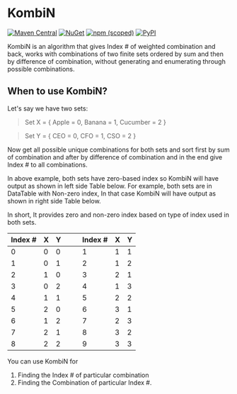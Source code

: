 # KombiN

[![Maven Central](https://img.shields.io/maven-central/v/ninja.pranav.algorithms/kombin.svg?label=Maven%20Central)](https://search.maven.org/search?q=g:%22ninja.pranav.algorithms%22%20AND%20a:%22kombin%22)
[![NuGet](https://img.shields.io/nuget/v/Ninja.Pranav.Algorithms.Kombin?label=NuGet)](https://www.nuget.org/packages/Ninja.Pranav.Algorithms.Kombin)
[![npm (scoped)](https://img.shields.io/npm/v/@pranav.ninja/algorithms-kombin)](https://www.npmjs.com/package/@pranav.ninja/algorithms-kombin)
[![PyPI](https://img.shields.io/pypi/v/kombin)](https://pypi.org/project/kombin/)

KombiN is an algorithm that gives Index # of weighted combination and back, works with combinations of two finite sets ordered by sum and then by difference of combination, without generating and enumerating through possible combinations.
## When to use KombiN?
Let's say we have two sets:
> Set X = { Apple = 0, Banana = 1, Cucumber = 2 }

> Set Y = { CEO = 0, CFO = 1, CSO = 2 }

Now get all possible unique combinations for both sets and sort first by sum of combination and after by difference of combination and in the end give Index # to all combinations.

In above example, both sets have zero-based index so KombiN will have output as shown in left side Table below. For example, both sets are in DataTable with Non-zero index, In that case KombiN will have output as shown in right side Table below.

In short, It provides zero and non-zero index based on type of index used in both sets.

| Index # | X | Y |  | | Index # | X | Y |
| -- | -- | -- | -- | -- | -- | -- | -- |
|0|0|0|                      | |1|1|1|
|1|0|1|                     | |2|1|2|
|2|1|0|                      | |3|2|1|
|3|0|2|                     | |4|1|3|
|4|1|1|                      | |5|2|2|
|5|2|0|                      | |6|3|1|
|6|1|2|                     | |7|2|3|
|7|2|1|                      | |8|3|2|
|8|2|2|                      | |9|3|3|

You can use KombiN for
1. Finding the Index # of particular combination
2. Finding the Combination of particular Index #.
